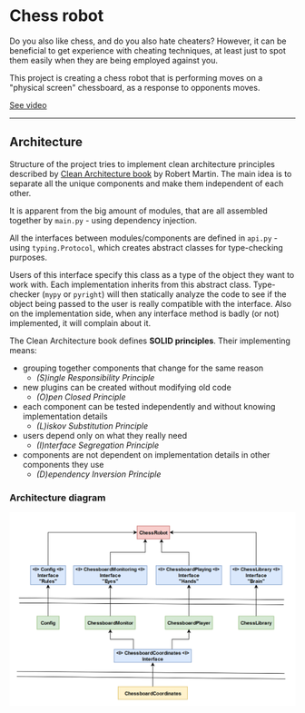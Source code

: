 # Chess robot

Do you also like chess, and do you also hate cheaters? However, it can be beneficial to get experience with cheating techniques, at least just to spot them easily when they are being employed against you.

This project is creating a chess robot that is performing moves on a "physical screen" chessboard, as a response to opponents moves.

[See video](https://raw.githubusercontent.com/grdddj/My-codebase/master/Python/Chess%20Robot/ChessRobot_in_action.mp4)

---

## Architecture

Structure of the project tries to implement clean architecture principles described by [Clean Architecture book](https://www.amazon.com/Clean-Architecture-Craftsmans-Software-Structure/dp/0134494164) by Robert Martin. The main idea is to separate all the unique components and make them independent of each other.

It is apparent from the big amount of modules, that are all assembled together by `main.py` - using dependency injection.

All the interfaces between modules/components are defined in `api.py` - using `typing.Protocol`, which creates abstract classes for type-checking purposes.

 Users of this interface specify this class as a type of the object they want to work with. Each implementation inherits from this abstract class. Type-checker (`mypy` or `pyright`) will then statically analyze the code to see if the object being passed to the user is really compatible with the interface. Also on the implementation side, when any interface method is badly (or not) implemented, it will complain about it.

The Clean Architecture book defines __SOLID principles__. Their implementing means:
- grouping together components that change for the same reason
  - _(S)ingle Responsibility Principle_
- new plugins can be created without modifying old code
  - _(O)pen Closed Principle_
- each component can be tested independently and without knowing implementation details
  - _(L)iskov Substitution Principle_
- users depend only on what they really need
  - _(I)nterface Segregation Principle_
- components are not dependent on implementation details in other components they use
  - _(D)ependency Inversion Principle_

### Architecture diagram
![architecture diagram](./architecture.png)